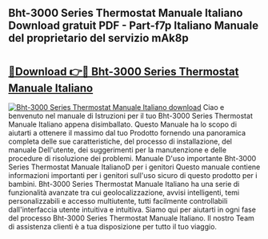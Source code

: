 ## Bht-3000 Series Thermostat Manuale Italiano Download gratuit PDF - Part-f7p Italiano Manuale del proprietario del servizio mAk8p

# <h2><a href="http://dfdzmb.blite.top/?on=Bht-3000+Series+Thermostat+Manuale+Italiano">🔗Download 👉🔴 Bht-3000 Series Thermostat Manuale Italiano</a></h2>

[![Bht-3000 Series Thermostat Manuale Italiano download](https://i.imgur.com/lujVjoI.png)](http://dfdzmb.blite.top/?on=Bht-3000+Series+Thermostat+Manuale+Italiano)
Ciao e benvenuto nel manuale di Istruzioni per il tuo Bht-3000 Series Thermostat Manuale Italiano appena disimballato. Questo Manuale ha lo scopo di aiutarti a ottenere il massimo dal tuo Prodotto fornendo una panoramica completa delle sue caratteristiche, del processo di installazione, del manuale Dell'utente, dei suggerimenti per la manutenzione e delle procedure di risoluzione dei problemi. Manuale D'uso importante Bht-3000 Series Thermostat Manuale ItalianoD per i genitori Questo manuale contiene informazioni importanti per i genitori sull'uso sicuro di questo prodotto per i bambini. Bht-3000 Series Thermostat Manuale Italiano ha una serie di funzionalità avanzate tra cui geolocalizzazione, avvisi intelligenti, temi personalizzabili e accesso multiutente, tutti facilmente controllabili dall'interfaccia utente intuitiva e intuitiva. Siamo qui per aiutarti in ogni fase del processo Bht-3000 Series Thermostat Manuale Italiano. Il nostro Team di assistenza clienti è a tua disposizione per tutto il tuo viaggio.
